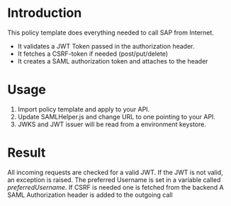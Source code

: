 # Introduction

This policy template does everything needed to call SAP from Internet.
 * It validates a JWT Token passed in the authorization header.
 * It fetches  a CSRF-token if needed (post/put/delete)
 * It creates a SAML authorization token and attaches to the header

# Usage

1) Import policy template and apply to your API.
2) Update SAMLHelper.js and change URL to one pointing to your API.
3) JWKS and JWT issuer will be read from a environment keystore.

# Result

All incoming requests are checked for a valid JWT. If the JWT is not valid, an exception is raised. The preferred Username is set in a variable called *preferredUsername*.
If CSRF is needed one is fetched from the backend
A SAML Authorization header is added to the outgoing call